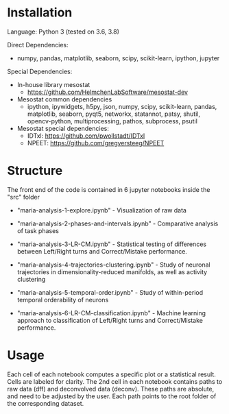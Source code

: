 #  Installation

Language: Python 3 (tested on 3.6, 3.8)

Direct Dependencies:

* numpy, pandas, matplotlib, seaborn, scipy, scikit-learn, ipython, jupyter
    
Special Dependencies:

* In-house library mesostat    
    * https://github.com/HelmchenLabSoftware/mesostat-dev
* Mesostat common dependencies
    * ipython, ipywidgets, h5py, json, numpy, scipy, scikit-learn, pandas, matplotlib, seaborn, pyqt5, networkx, statannot, patsy, shutil, opencv-python, multiprocessing, pathos, subprocess, psutil
* Mesostat special dependencies:
    * IDTxl:  https://github.com/pwollstadt/IDTxl
    * NPEET:  https://github.com/gregversteeg/NPEET

        
#  Structure

The front end of the code is contained in 6 jupyter notebooks inside the "src" folder

* "maria-analysis-1-explore.ipynb" - Visualization of raw data

* "maria-analysis-2-phases-and-intervals.ipynb" - Comparative analysis of task phases

* "maria-analysis-3-LR-CM.ipynb" - Statistical testing of differences between Left/Right turns and Correct/Mistake performance.

* "maria-analysis-4-trajectories-clustering.ipynb" - Study of neuronal trajectories in dimensionality-reduced manifolds, as well as activity clustering

* "maria-analysis-5-temporal-order.ipynb" - Study of within-period temporal orderability of neurons

* "maria-analysis-6-LR-CM-classification.ipynb" - Machine learning approach to classification of Left/Right turns and Correct/Mistake performance.



#  Usage
Each cell of each notebook computes a specific plot or a statistical result. Cells are labeled for clarity. The 2nd cell in each notebook contains paths to raw data (dff) and deconvolved data (deconv). These paths are absolute, and need to be adjusted by the user. Each path points to the root folder of the corresponding dataset.
